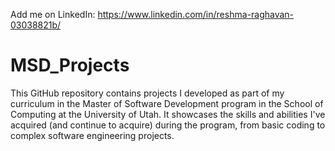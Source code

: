 Add me on LinkedIn: https://www.linkedin.com/in/reshma-raghavan-03038821b/

# MSD_Projects
This GitHub repository contains projects I developed as part of my curriculum in the Master of Software Development program in the School of Computing at the University of Utah. It showcases the skills and abilities I've acquired (and continue to acquire) during the program, from basic coding to complex software engineering projects.

